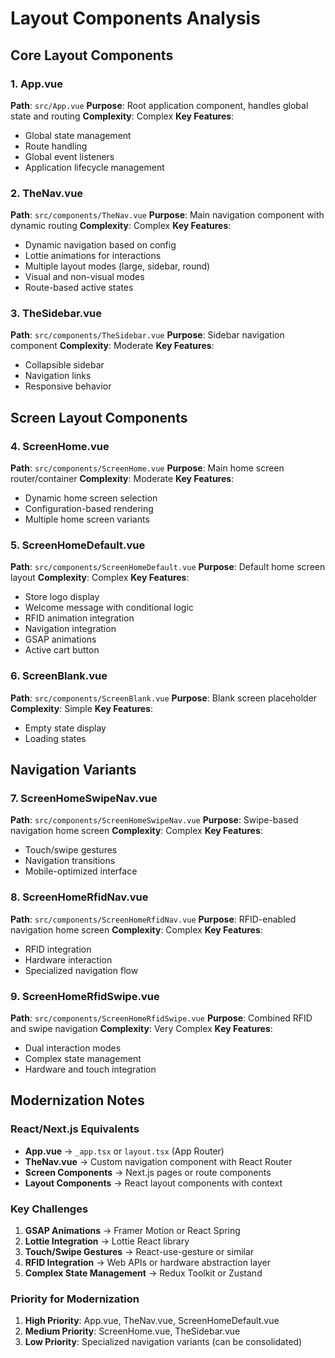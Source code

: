 # Layout Components Analysis

## Core Layout Components

### 1. App.vue
**Path**: `src/App.vue`
**Purpose**: Root application component, handles global state and routing
**Complexity**: Complex
**Key Features**:
- Global state management
- Route handling
- Global event listeners
- Application lifecycle management

### 2. TheNav.vue
**Path**: `src/components/TheNav.vue`
**Purpose**: Main navigation component with dynamic routing
**Complexity**: Complex
**Key Features**:
- Dynamic navigation based on config
- Lottie animations for interactions
- Multiple layout modes (large, sidebar, round)
- Visual and non-visual modes
- Route-based active states

### 3. TheSidebar.vue
**Path**: `src/components/TheSidebar.vue`
**Purpose**: Sidebar navigation component
**Complexity**: Moderate
**Key Features**:
- Collapsible sidebar
- Navigation links
- Responsive behavior

## Screen Layout Components

### 4. ScreenHome.vue
**Path**: `src/components/ScreenHome.vue`
**Purpose**: Main home screen router/container
**Complexity**: Moderate
**Key Features**:
- Dynamic home screen selection
- Configuration-based rendering
- Multiple home screen variants

### 5. ScreenHomeDefault.vue
**Path**: `src/components/ScreenHomeDefault.vue`
**Purpose**: Default home screen layout
**Complexity**: Complex
**Key Features**:
- Store logo display
- Welcome message with conditional logic
- RFID animation integration
- Navigation integration
- GSAP animations
- Active cart button

### 6. ScreenBlank.vue
**Path**: `src/components/ScreenBlank.vue`
**Purpose**: Blank screen placeholder
**Complexity**: Simple
**Key Features**:
- Empty state display
- Loading states

## Navigation Variants

### 7. ScreenHomeSwipeNav.vue
**Path**: `src/components/ScreenHomeSwipeNav.vue`
**Purpose**: Swipe-based navigation home screen
**Complexity**: Complex
**Key Features**:
- Touch/swipe gestures
- Navigation transitions
- Mobile-optimized interface

### 8. ScreenHomeRfidNav.vue
**Path**: `src/components/ScreenHomeRfidNav.vue`
**Purpose**: RFID-enabled navigation home screen
**Complexity**: Complex
**Key Features**:
- RFID integration
- Hardware interaction
- Specialized navigation flow

### 9. ScreenHomeRfidSwipe.vue
**Path**: `src/components/ScreenHomeRfidSwipe.vue`
**Purpose**: Combined RFID and swipe navigation
**Complexity**: Very Complex
**Key Features**:
- Dual interaction modes
- Complex state management
- Hardware and touch integration

## Modernization Notes

### React/Next.js Equivalents
- **App.vue** → `_app.tsx` or `layout.tsx` (App Router)
- **TheNav.vue** → Custom navigation component with React Router
- **Screen Components** → Next.js pages or route components
- **Layout Components** → React layout components with context

### Key Challenges
1. **GSAP Animations** → Framer Motion or React Spring
2. **Lottie Integration** → Lottie React library
3. **Touch/Swipe Gestures** → React-use-gesture or similar
4. **RFID Integration** → Web APIs or hardware abstraction layer
5. **Complex State Management** → Redux Toolkit or Zustand

### Priority for Modernization
1. **High Priority**: App.vue, TheNav.vue, ScreenHomeDefault.vue
2. **Medium Priority**: ScreenHome.vue, TheSidebar.vue
3. **Low Priority**: Specialized navigation variants (can be consolidated)
